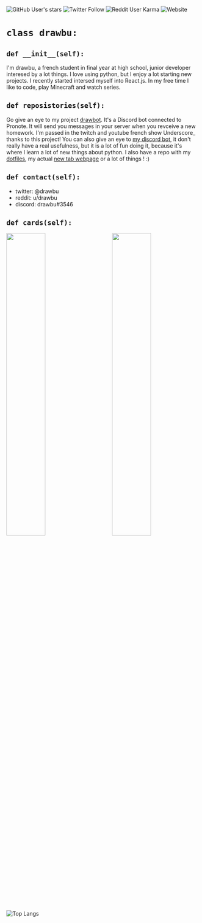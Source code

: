 ![GitHub User's stars](https://img.shields.io/github/stars/drawbu?style=social)
![Twitter Follow](https://img.shields.io/twitter/follow/drawbu?style=social)
![Reddit User Karma](https://img.shields.io/reddit/user-karma/combined/drawbu?style=social)
![Website](https://img.shields.io/website?down_color=red&url=https%3A%2F%2Fdrawbu.000webhostapp.com)

# `class drawbu:`

## `def __init__(self):`

I'm drawbu, a french student in final year at high school, junior developer interesed by a lot things. I love using python, but I enjoy a lot starting new projects. I recently started intersed myself into React.js.
In  my free time I like to code, play Minecraft and watch series.

## `def reposistories(self):`

Go give an eye to my project [drawbot](https://github.com/drawbu/drawbot). It's a Discord bot connected to Pronote. It will send you messages in your server when you revceive a new homework. I'm passed in the twitch and youtube french show Underscore_ thanks to this project!
You can also give an eye to [my discord bot](https://github.com/drawbu/discord-bot), it don't really have a real usefulness, but it is a lot of fun doing it, because it's where I learn a lot of new things about python.
I also have a repo with my [dotfiles](https://github.com/drawbu/dotfiles), my actual [new tab webpage](https://github.com/drawbu/One-page) or a lot of things ! :)


## `def contact(self):`

-   twitter: @drawbu
-   reddit: u/drawbu
-   discord: drawbu#3546


## `def cards(self):`
<img src="https://github-readme-streak-stats.herokuapp.com/?user=drawbu&theme=dark" width="45%" align="right">

<img src="https://github-readme-stats.vercel.app/api?username=drawbu&show_icons=true" width="45%">

 ![Top Langs](https://github-readme-stats.vercel.app/api/top-langs/?username=drawbu&layout=compact)


